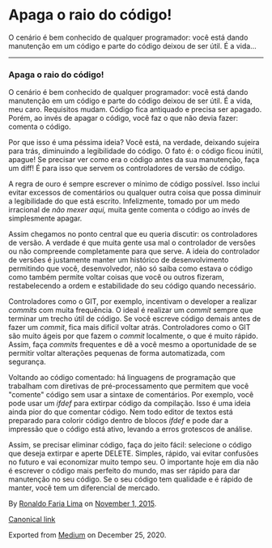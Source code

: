 Apaga o raio do código!
=======================

O cenário é bem conhecido de qualquer programador: você está dando
manutenção em um código e parte do código deixou de ser útil. É a vida…

------------------------------------------------------------------------

### Apaga o raio do código!

O cenário é bem conhecido de qualquer programador: você está dando
manutenção em um código e parte do código deixou de ser útil. É a vida,
meu caro. Requisitos mudam. Código fica antiquado e precisa ser apagado.
Porém, ao invés de apagar o código, você faz o que não devia fazer:
comenta o código.

Por que isso é uma péssima ideia? Você está, na verdade, deixando
sujeira para trás, diminuindo a legibilidade do código. O fato é: o
código ficou inútil, apague! Se precisar ver como era o código antes da
sua manutenção, faça um diff! É para isso que servem os controladores de
versão de código.

A regra de ouro é sempre escrever o mínimo de código possível. Isso
inclui evitar excessos de comentários ou qualquer outra coisa que possa
diminuir a legibilidade do que está escrito. Infelizmente, tomado por um
medo irracional de *não mexer aqui,* muita gente comenta o código ao
invés de simplesmente apagar.

Assim chegamos no ponto central que eu queria discutir: os controladores
de versão. A verdade é que muita gente usa mal o controlador de versões
ou não compreende completamente para que serve. A ideia do controlador
de versões é justamente manter um histórico de desenvolvimento
permitindo que você, desenvolvedor, não só saiba como estava o código
como também permite voltar coisas que você ou outros fizeram,
restabelecendo a ordem e estabilidade do seu código quando necessário.

Controladores como o GIT, por exemplo, incentivam o developer a realizar
*commits* com muita frequência. O ideal é realizar um *commit* sempre
que terminar um trecho útil de código. Se você escreve código demais
antes de fazer um *commit*, fica mais difícil voltar atrás.
Controladores como o GIT são muito ágeis por que fazem o *commit*
localmente, o que é muito rápido. Assim, faça *commits* frequentes e dê
a você mesmo a oportunidade de se permitir voltar alterações pequenas de
forma automatizada, com segurança.

Voltando ao código comentado: há linguagens de programação que trabalham
com diretivas de pré-processamento que permitem que você "comente"
código sem usar a sintaxe de comentários. Por exemplo, você pode usar um
*ifdef* para extirpar código da compilação. Isso é uma ideia ainda pior
do que comentar código. Nem todo editor de textos está preparado para
colorir código dentro de blocos *ifdef* e pode dar a impressão que o
código está ativo, levando a erros grotescos de análise.

Assim, se precisar eliminar código, faça do jeito fácil: selecione o
código que deseja extirpar e aperte DELETE. Simples, rápido, vai evitar
confusões no futuro e vai economizar muito tempo seu. O importante hoje
em dia não é escrever o código mais perfeito do mundo, mas ser rápido
para dar manutenção no seu código. Se o seu código tem qualidade e é
rápido de manter, você tem um diferencial de mercado.

By
<a href="https://medium.com/@ronaldolima" class="p-author h-card">Ronaldo Faria Lima</a>
on [November 1, 2015](https://medium.com/p/a714132ce34d).

<a href="https://medium.com/@ronaldolima/apaga-o-raio-do-c%C3%B3digo-a714132ce34d" class="p-canonical">Canonical link</a>

Exported from [Medium](https://medium.com) on December 25, 2020.
